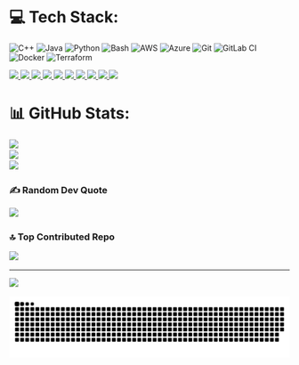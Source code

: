 
# 💻 Tech Stack:
![C++](https://img.shields.io/badge/c++-%2300599C.svg?style=for-the-badge&logo=c%2B%2B&logoColor=white) ![Java](https://img.shields.io/badge/java-%23ED8B00.svg?style=for-the-badge&logo=openjdk&logoColor=white) ![Python](https://img.shields.io/badge/python-3670A0?style=for-the-badge&logo=python&logoColor=ffdd54) ![Bash](https://img.shields.io/badge/Bash-%23121011.svg?style=for-the-badge&logo=gnubash&logoColor=white)
 ![AWS](https://img.shields.io/badge/AWS-%23FF9900.svg?style=for-the-badge&logo=amazon-aws&logoColor=white) ![Azure](https://img.shields.io/badge/azure-%230072C6.svg?style=for-the-badge&logo=microsoftazure&logoColor=white) ![Git](https://img.shields.io/badge/git-%23F05033.svg?style=for-the-badge&logo=git&logoColor=white) ![GitLab CI](https://img.shields.io/badge/gitlab%20CI-%23181717.svg?style=for-the-badge&logo=gitlab&logoColor=white) ![Docker](https://img.shields.io/badge/docker-%230db7ed.svg?style=for-the-badge&logo=docker&logoColor=white) ![Terraform](https://img.shields.io/badge/terraform-%235835CC.svg?style=for-the-badge&logo=terraform&logoColor=white)
 <p float="left">
  <a href="https://isocpp.org/" target="_blank">
    <img src="https://miro.medium.com/v2/resize:fit:640/format:webp/0*3UD56f1LXF3Q8IrO.gif" height="90" />
  </a>
  <a href="https://www.java.com/" target="_blank">
    <img src="https://media.giphy.com/media/kdFc8fubgS31b8DsVu/giphy.gif" height="90" />
  </a>
  <a href="https://www.python.org/" target="_blank">
    <img src="https://media1.giphy.com/media/KAq5w47R9rmTuvWOWa/giphy.gif" height="90" />
  </a>
  <a href="https://aws.amazon.com/" target="_blank">
    <img src="https://media.giphy.com/media/RfkkmldaqQKCc/giphy.gif" height="90" />
  </a>
  <a href="https://azure.microsoft.com/" target="_blank">
    <img src="https://media.giphy.com/media/h408T6Y5GfmXBKW62l/giphy.gif" height="90" />
  </a>
  <a href="https://git-scm.com/" target="_blank">
    <img src="https://media.giphy.com/media/kH1DBkPNyZPOk0BxrM/giphy.gif" height="90" />
  </a>
  <a href="https://about.gitlab.com/" target="_blank">
    <img src="https://media.giphy.com/media/eNAsjO55tPbgaor7ma/giphy.gif" height="90" />
  </a>
  <a href="https://www.docker.com/" target="_blank">
    <img src="https://raw.githubusercontent.com/itsksaurabh/itsksaurabh/master/assets/docker.gif" height="80" />
  </a>
  <a href="https://www.terraform.io/" target="_blank">
    <img src="https://media.giphy.com/media/v1.Y2lkPTc5MGI3NjExZjd3OXlxOGliYjdyZHVvaWZqZXE1bTlpOGE1NjR3c2FyazNhNnZxcyZlcD12MV9naWZzX3NlYXJjaCZjdD1n/XAxylRMCdpbEWUAvr8/giphy.gif" height="90" />
  </a>
  <a href="https://www.gnu.org/software/bash/" target="_blank">
    <img src="https://media.giphy.com/media/xT9IgzoKnwFNmISR8I/giphy.gif" height="90" />
  </a>
</p>



# 📊 GitHub Stats:
![](https://github-readme-stats.vercel.app/api?username=HrishiDarade&theme=dark&hide_border=false&include_all_commits=false&count_private=false)<br/>
![](https://nirzak-streak-stats.vercel.app/?user=HrishiDarade&theme=dark&hide_border=false)<br/>
![](https://github-readme-stats.vercel.app/api/top-langs/?username=HrishiDarade&theme=dark&hide_border=false&include_all_commits=false&count_private=false&layout=compact)

### ✍️ Random Dev Quote
![](https://quotes-github-readme.vercel.app/api?type=horizontal&theme=radical)

### 🔝 Top Contributed Repo
![](https://github-contributor-stats.vercel.app/api?username=HrishiDarade&limit=5&theme=dark&combine_all_yearly_contributions=true)

---
[![](https://visitcount.itsvg.in/api?id=HrishiDarade&icon=0&color=0)](https://visitcount.itsvg.in)

<!-- Proudly created with GPRM ( https://gprm.itsvg.in ) -->

<!-- Proudly created with GPRM ( https://gprm.itsvg.in ) -->
<!---
HrishiDarade/HrishiDarade is a ✨ special ✨ repository because its `README.md` (this file) appears on your GitHub profile.
You can click the Preview link to take a look at your changes.!--->


<picture>
  <source media="(prefers-color-scheme: dark)" srcset="https://raw.githubusercontent.com/HrishiDarade/HrishiDarade/output/github-snake-dark.svg" />
  <source media="(prefers-color-scheme: light)" srcset="https://raw.githubusercontent.com/HrishiDarade/HrishiDarade/output/github-snake.svg" />
  <img alt="github-snake" src="https://raw.githubusercontent.com/HrishiDarade/HrishiDarade/output/github-snake.svg" />
</picture>
